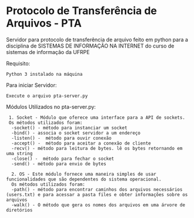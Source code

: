 # Protocolo de Transferência de Arquivos - PTA

Servidor para protocolo de transferência de arquivo feito em python para a disciplina de SISTEMAS DE INFORMAÇÃO NA INTERNET do curso de sistemas de informação da UFRPE


Requisito:
```
Python 3 instalado na máquina
```
Para iniciar Servidor:
```
Execute o arquivo pta-server.py
```


Módulos Utilizados no pta-server.py:
  ```
   1. Socket - Módulo que oferece uma interface para a API de sockets. 
   Os métodos utilizados foram:
    -socket() - método para instanciar um socket
    -bind() - associa o socket servidor a um endereço
    -listen() -  método para ouvir conexão
    -accept() -  método para aceitar a conexão de cliente
    -recv() - método para leitura de bytes. lê os bytes retornando em uma string
    -close() -  método para fechar o socket
    -send() - método para envio de bytes
  
    2. OS - Este módulo fornece uma maneira simples de usar funcionalidades que são dependentes do sistema operacional.
    Os métodos utilizados foram:
    -path() - método para encontrar caminhos dos arquivos necessários (users.txt) e para acessar a pasta files e obter informações sobre os arquivos
    -walk() - O método que gera os nomes dos arquivos em uma árvore de diretórios 
```
